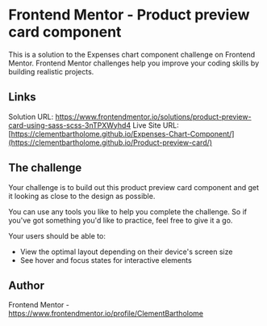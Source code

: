 # Frontend Mentor - Product preview card component 

This is a solution to the Expenses chart component challenge on Frontend Mentor. Frontend Mentor challenges help you improve your coding skills by building realistic projects.

## Links

Solution URL: https://www.frontendmentor.io/solutions/product-preview-card-using-sass-scss-3nTPXWyhd4
Live Site URL: [https://clementbartholome.github.io/Expenses-Chart-Component/](https://clementbartholome.github.io/Product-preview-card/)

## The challenge

Your challenge is to build out this product preview card component and get it looking as close to the design as possible.

You can use any tools you like to help you complete the challenge. So if you've got something you'd like to practice, feel free to give it a go.

Your users should be able to:

- View the optimal layout depending on their device's screen size
- See hover and focus states for interactive elements



## Author

Frontend Mentor - https://www.frontendmentor.io/profile/ClementBartholome
